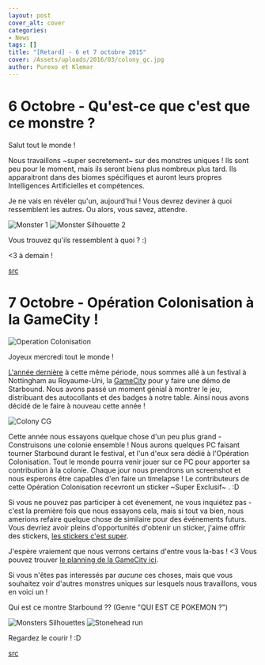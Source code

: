 ```yaml
---
layout: post
cover_alt: cover
categories:
- News
tags: []
title: "[Retard] - 6 et 7 octobre 2015"
cover: /Assets/uploads/2016/03/colony_gc.jpg
author: Purexo et Klemar
---
```

# 6 Octobre - Qu'est-ce que c'est que ce monstre ?
Salut tout le monde !

Nous travaillons ~super secretement~ sur des monstres uniques ! Ils sont peu pour le moment, mais ils seront biens plus nombreux plus tard. Ils apparaitront dans des biomes spécifiques et auront leurs propres Intelligences Artificielles et compétences.

Je ne vais en révéler qu'un, aujourd'hui ! Vous devrez deviner à quoi ressemblent les autres. Ou alors, vous savez, attendre.

![Monster 1]({{site.asset_path.uploads}}/2016/03/monster1.gif)
![Monster Silhouette 2]({{site.asset_path.uploads}}/2016/03/monster_silhouettes2.png)

Vous trouvez qu'ils ressemblent à quoi ? :)

<3 à demain !

[src](http://playstarbound.com/6th-october-whos-that-starbound-monster/)

# 7 Octobre - Opération Colonisation à la GameCity !

![Operation Colonisation]({{site.asset_path.uploads}}/2016/03/operation_colonisation.png)

Joyeux mercredi tout le monde !

[L'année dernière](http://blog.chucklefish.org/catching-up/) à cette même période, nous sommes allé à un festival à Nottingham au Royaume-Uni, la [GameCity](http://gamecity.org/festival/) pour y faire une démo de Starbound. Nous avons passé un moment génial à montrer le jeu, distribuant des autocollants et des badges à notre table. Ainsi nous avons décidé de le faire à nouveau cette année !

![Colony CG]({{site.asset_path.uploads}}/2016/03/colony_gc.png)

Cette année nous essayons quelque chose d'un peu plus grand - Construisons une colonie ensemble ! Nous aurons quelques PC faisant tourner Starbound durant le festival, et l'un d'eux sera dédié à l'Opération Colonisation. Tout le monde pourra venir jouer sur ce PC pour apporter sa contribution à la colonie. Chaque jour nous prendrons un screenshot et nous esperons être capables d'en faire un timelapse ! Le contributeurs de cette Opération Colonisation recevront un sticker ~Super Exclusif~ . :D

Si vous ne pouvez pas participer à cet évenement, ne vous inquiétez pas - c'est la première fois que nous essayons cela, mais si tout va bien, nous amerions refaire quelque chose de similaire pour des événements futurs. Vous devriez avoir pleins d'opportunités d'obtenir un sticker, j'aime offrir des stickers, [les stickers c'est super](https://youtu.be/R8XuwDARDEg?t=71).

J'espère vraiement que nous verrons certains d'entre vous la-bas ! <3 Vous pouvez trouver [le planning de la GameCity ici](http://gamecity.org/festival/schedule/).

Si vous n'êtes pas interessés par *aucune* ces choses, mais que vous souhaitez voir d'autres monstres uniques sur lesquels nous travaillons, vous en voici un !

Qui est ce montre Starbound ?? (Genre "QUI EST CE POKEMON ?")

![Monsters Silhouettes]({{site.asset_path.uploads}}/2016/03/monster_silhouettes2gif.gif)
![Stonehead run]({{site.asset_path.uploads}}/2016/03/stonehead_run.gif)

Regardez le courir ! :D

[src](http://playstarbound.com/7th-october-operation-colonisation-at-gamecity/)
